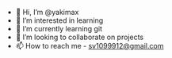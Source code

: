 - 👋 Hi, I’m @yakimax
- 👀 I’m interested in learning
- 🌱 I’m currently learning git
- 💞️ I’m looking to collaborate on projects
- 📫 How to reach me - sv1099912@gmail.com

<!---
yakimax/yakimax is a ✨ special ✨ repository because its `README.md` (this file) appears on your GitHub profile.
You can click the Preview link to take a look at your changes.
--->
